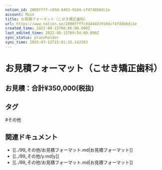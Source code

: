 ```yaml
---
notion_id: 2000ffff-c93d-4483-9104-cf4f48b6dc1e
account: Main
title: お見積フォーマット（こせき矯正歯科）
url: https://www.notion.so/2000ffffc93d44839104cf4f48b6dc1e
created_time: 2022-08-15T08:06:00.000Z
last_edited_time: 2022-08-15T09:54:00.000Z
sync_status: placeholder
sync_time: 2025-07-12T15:01:15.142263
---
```

# お見積フォーマット（こせき矯正歯科）

## お見積：合計¥350,000(税抜)

## タグ

#その他 

## 関連ドキュメント

- [[../99_その他/お見積フォーマット.md|お見積フォーマット]]
- [[../99_その他/y.md|y]]
- [[../99_その他/お見積フォーマット.md|お見積フォーマット]]
